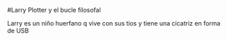 #Larry Plotter y el bucle filosofal


Larry es un niño huerfano q vive con sus tios 
y tiene una cicatriz en forma de USB
